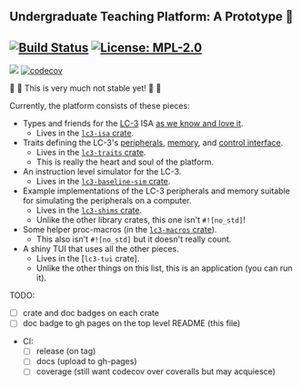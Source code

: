 ## Undergraduate Teaching Platform: A Prototype 👷

[![Build Status](https://img.shields.io/endpoint.svg?url=https%3A%2F%2Factions-badge.atrox.dev%2Fut-utp%2Fprototype%2Fbadge&style=for-the-badge)](https://github.com/ut-utp/prototype/actions) [![License: MPL-2.0](https://img.shields.io/github/license/ut-utp/prototype?color=orange&style=for-the-badge)](https://opensource.org/licenses/MPL-2.0)
--
[![](https://tokei.rs/b1/github/ut-utp/prototype)](https://github.com/ut-utp/prototype) [![codecov](https://codecov.io/gh/ut-utp/prototype/branch/master/graph/badge.svg)](https://codecov.io/gh/ut-utp/prototype)


🚧 🚧 This is very much not stable yet! 🚧 🚧

Currently, the platform consists of these pieces:
 - Types and friends for the [LC-3](https://en.wikipedia.org/wiki/Little_Computer_3) ISA [as we know and love it](http://highered.mheducation.com/sites/dl/free/0072467509/104691/pat67509_appa.pdf).
     + Lives in the [`lc3-isa` crate](isa/).
 - Traits defining the LC-3's [peripherals](traits/src/peripherals/), [memory](traits/src/memory.rs), and [control interface](traits/src/control.rs).
     + Lives in the [`lc3-traits` crate](traits/).
     + This is really the heart and soul of the platform.
 - An instruction level simulator for the LC-3.
     + Lives in the [`lc3-baseline-sim` crate](baseline-sim).
 - Example implementations of the LC-3 peripherals and memory suitable for simulating the peripherals on a computer.
     + Lives in the [`lc3-shims` crate](shims).
     + Unlike the other library crates, this one isn't `#![no_std]`!
 - Some helper proc-macros (in the [`lc3-macros` crate](macros)).
     + This also isn't `#![no_std]` but it doesn't really count.
 - A shiny TUI that uses all the other pieces.
     + Lives in the [`lc3-tui` crate].
     + Unlike the other things on this list, this is an application (you can run it).

TODO:
 - [ ] crate and doc badges on each crate
 - [ ] doc badge to gh pages on the top level README (this file)
 - CI:
    + [ ] release (on tag)
    + [ ] docs (upload to gh-pages)
    + [ ] coverage (still want codecov over coveralls but may acquiesce)

